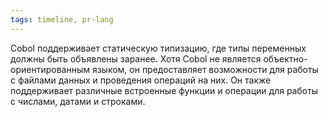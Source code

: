 ```yaml
---
tags: timeline, pr-lang
--- 
```


<span 
	  class='ob-timelines-interpretation' 
	  data-date='1959-05-13'  
	  data-event_title='Cobol' 
	  data-class='pr-lang' 
	  data-interpretation_number='1'
	  data-title='Семантика'
	  > 
</span>

Cobol поддерживает статическую типизацию, где типы переменных должны быть объявлены заранее. Хотя Cobol не является объектно-ориентированным языком, он предоставляет возможности для работы с файлами данных и проведения операций на них. Он также поддерживает различные встроенные функции и операции для работы с числами, датами и строками.

